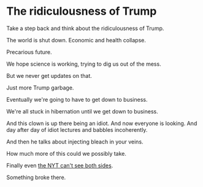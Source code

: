 # The ridiculousness of Trump
Take a step back and think about the ridiculousness of Trump. 

The world is shut down. Economic and health collapse. 

Precarious future. 

We hope science is working, trying to dig us out of the mess.

But we never get updates on that. 

Just more Trump garbage.

Eventually we're going to have to get down to business. 

We're all stuck in hibernation until we get down to business.

And this clown is up there being an idiot. And now everyone is looking. And day after day of idiot lectures and babbles incoherently. 

And then he talks about injecting bleach in your veins. 

How much more of this could we possibly take. 

Finally even <a href="http://scripting.com/2020/04/24/171026.html?title=aMilestoneInAmericanJournalism">the NYT can't see both sides</a>. 

Something broke there. 

